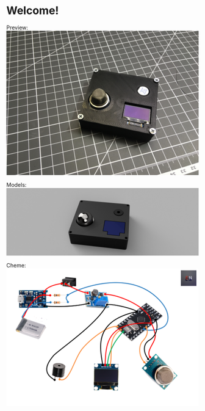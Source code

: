 # Welcome!

Preview:
![preview](https://raw.githubusercontent.com/electro-nick/gas_sensor/master/images/IMG_1299.jpeg)

Models:
![model](https://raw.githubusercontent.com/electro-nick/gas_sensor/master/models/GAS%20v9.png)

Cheme:
![cheme](https://raw.githubusercontent.com/electro-nick/gas_sensor/master/Схемма.png)

